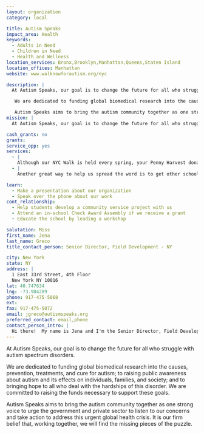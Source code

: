 ```yaml
---
layout: organization
category: local

title: Autism Speaks
impact_area: Health
keywords: 
  - Adults in Need
  - Children in Need
  - Health and Wellness
location_services: Bronx,Brooklyn,Manhattan,Queens,Staten Island
location_offices: Manhattan
website: www.walknowforautism.org/nyc

description: |
  At Autism Speaks, our goal is to change the future for all who struggle with autism spectrum disorders.

   We are dedicated to funding global biomedical research into the causes, prevention, treatments, and cure for autism; to raising public awareness about autism and its effects on individuals, families, and society; and to bringing hope to all who deal with the hardships of this disorder. We are committed to raising the funds necessary to support these goals.

   Autism Speaks aims to bring the autism community together as one strong voice to urge the government and private sector to listen to our concerns and take action to address this urgent global health crisis. It is our firm belief that, working together, we will find the missing pieces of the puzzle.
mission: |
  At Autism Speaks, our goal is to change the future for all who struggle with autism spectrum disorders.  We are dedicated to funding global biomedical research into the causes, prevention, treatments, and cure for autism; to raising public awareness about autism and its effects on individuals, families, and society; and to bringing hope to all who deal with the hardships of this disorder. We are committed to raising the funds necessary to support these goals.

cash_grants: no
grants: 
service_opp: yes
services: 
  - |
    Although our NYC Walk is held every spring, your Penny Harvest donations can be credited to your own Walk Team. Your Team can represent your school at the walk with your school's banner and own team t-shirt. Participants will also be invited to attend our Kick-off luncheons and receive an award at our Awards Reception.
  - |
    Another great way to help us spread the word is to get other schools involved too. Getting other schools in your district to help you fundraise and together, we can go to those schools and host an autism awareness day talking about what autism is, the newest breakthroughs in research, how you can help to make a difference.

learn: 
  - Make a presentation about our organization
  - Speak over the phone about our work
cont_relationship: 
  - Help students develop a community service project with us
  - Attend an in-school Check Award Assembly if we receive a grant
  - Educate the school by leading a workshop

salutation: Miss
first_name: Jena
last_name: Greco
title_contact_person: Senior Director, Field Development - NY

city: New York
state: NY
address: |
  1 East 33rd Street, 4th Floor  
  New York NY 10016
lat: 40.747634
lng: -73.984289
phone: 917-475-5068
ext: 
fax: 917-475-5072
email: jgreco@autismspeaks.org
preferred_contact: email,phone
contact_person_intro: |
  Hi there!  My name is Jena and I'm the Senior Director, Field Development - NY for Autism Speaks.  I've been working with Autism Speaks for the past 9 years.  I feel the most rewarding part of my job is working with families affected by autism to better their lives and help spread the word about autism awareness.  Hope to work with you soon!
---
```

At Autism Speaks, our goal is to change the future for all who struggle with autism spectrum disorders.

 We are dedicated to funding global biomedical research into the causes, prevention, treatments, and cure for autism; to raising public awareness about autism and its effects on individuals, families, and society; and to bringing hope to all who deal with the hardships of this disorder. We are committed to raising the funds necessary to support these goals.

 Autism Speaks aims to bring the autism community together as one strong voice to urge the government and private sector to listen to our concerns and take action to address this urgent global health crisis. It is our firm belief that, working together, we will find the missing pieces of the puzzle.